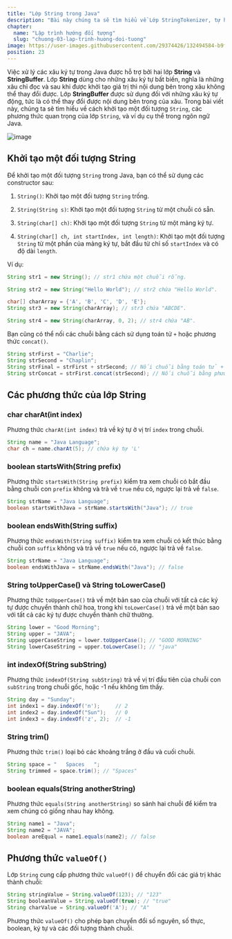 ```yaml
---
title: "Lớp String trong Java"
description: "Bài này chúng ta sẽ tìm hiểu về Lớp StringTokenizer, tự học lập trình java, chia sẻ kiến thức về java"
chapter:
  name: "Lập trình hướng đối tượng"
  slug: "chuong-03-lap-trinh-huong-doi-tuong"
image: https://user-images.githubusercontent.com/29374426/132494584-b9f248b5-258d-4760-9d5a-150a366f05e8.png
position: 23
---
```


Việc xử lý các xâu ký tự trong Java được hỗ trợ bởi hai lớp **String** và **StringBuffer**. Lớp **String** dùng cho những xâu ký tự bất biến, nghĩa là những xâu chỉ đọc và sau khi được khởi tạo giá trị thì nội dung bên trong xâu không thể thay đổi được. Lớp **StringBuffer** được sử dụng đối với những xâu ký tự động, tức là có thể thay đổi được nội dung bên trong của xâu. Trong bài viết này, chúng ta sẽ tìm hiểu về cách khởi tạo một đối tượng `String`, các phương thức quan trọng của lớp `String`, và ví dụ cụ thể trong ngôn ngữ Java.

![image](https://user-images.githubusercontent.com/29374426/132494584-b9f248b5-258d-4760-9d5a-150a366f05e8.png)

## Khởi tạo một đối tượng String

Để khởi tạo một đối tượng `String` trong Java, bạn có thể sử dụng các constructor sau:

1. `String()`: Khởi tạo một đối tượng `String` trống.

2. `String(String s)`: Khởi tạo một đối tượng `String` từ một chuỗi có sẵn.

3. `String(char[] ch)`: Khởi tạo một đối tượng `String` từ một mảng ký tự.

4. `String(char[] ch, int startIndex, int length)`: Khởi tạo một đối tượng `String` từ một phần của mảng ký tự, bắt đầu từ chỉ số `startIndex` và có độ dài `length`.

Ví dụ:

```java
String str1 = new String(); // str1 chứa một chuỗi rỗng.

String str2 = new String("Hello World"); // str2 chứa "Hello World".

char[] charArray = {'A', 'B', 'C', 'D', 'E'};
String str3 = new String(charArray); // str3 chứa "ABCDE".

String str4 = new String(charArray, 0, 2); // str4 chứa "AB".
```

Bạn cũng có thể nối các chuỗi bằng cách sử dụng toán tử `+` hoặc phương thức `concat()`.

```java
String strFirst = "Charlie";
String strSecond = "Chaplin";
String strFinal = strFirst + strSecond; // Nối chuỗi bằng toán tử +
String strConcat = strFirst.concat(strSecond); // Nối chuỗi bằng phương thức concat()
```

## Các phương thức của lớp String

### char charAt(int index)

Phương thức `charAt(int index)` trả về ký tự ở vị trí `index` trong chuỗi.

```java
String name = "Java Language";
char ch = name.charAt(5); // chứa ký tự 'L'
```

### boolean startsWith(String prefix)

Phương thức `startsWith(String prefix)` kiểm tra xem chuỗi có bắt đầu bằng chuỗi con `prefix` không và trả về `true` nếu có, ngược lại trả về `false`.

```java
String strName = "Java Language";
boolean startsWithJava = strName.startsWith("Java"); // true
```

### boolean endsWith(String suffix)

Phương thức `endsWith(String suffix)` kiểm tra xem chuỗi có kết thúc bằng chuỗi con `suffix` không và trả về `true` nếu có, ngược lại trả về `false`.

```java
String strName = "Java Language";
boolean endsWithJava = strName.endsWith("Java"); // false
```

### String toUpperCase() và String toLowerCase()

Phương thức `toUpperCase()` trả về một bản sao của chuỗi với tất cả các ký tự được chuyển thành chữ hoa, trong khi `toLowerCase()` trả về một bản sao với tất cả các ký tự được chuyển thành chữ thường.

```java
String lower = "Good Morning";
String upper = "JAVA";
String upperCaseString = lower.toUpperCase(); // "GOOD MORNING"
String lowerCaseString = upper.toLowerCase(); // "java"
```

### int indexOf(String subString)

Phương thức `indexOf(String subString)` trả về vị trí đầu tiên của chuỗi con `subString` trong chuỗi gốc, hoặc -1 nếu không tìm thấy.

```java
String day = "Sunday";
int index1 = day.indexOf('n');     // 2
int index2 = day.indexOf("Sun");   // 0
int index3 = day.indexOf('z', 2);  // -1
```

### String trim()

Phương thức `trim()` loại bỏ các khoảng trắng ở đầu và cuối chuỗi.

```java
String space = "   Spaces   ";
String trimmed = space.trim(); // "Spaces"
```

### boolean equals(String anotherString)

Phương thức `equals(String anotherString)` so sánh hai chuỗi để kiểm tra xem chúng có giống nhau hay không.

```java
String name1 = "Java";
String name2 = "JAVA";
boolean areEqual = name1.equals(name2); // false
```

## Phương thức `valueOf()`

Lớp `String` cung cấp phương thức `valueOf()` để chuyển đổi các giá trị khác thành chuỗi:

```java
String stringValue = String.valueOf(123); // "123"
String booleanValue = String.valueOf(true); // "true"
String charValue = String.valueOf('A'); // "A"
```

Phương thức `valueOf()` cho phép bạn chuyển đổi số nguyên, số thực, boolean, ký tự và các đối tượng thành chuỗi.
